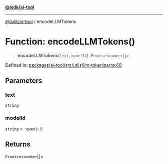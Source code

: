 [**@isdk/ai-tool**](../README.md)

***

[@isdk/ai-tool](../globals.md) / encodeLLMTokens

# Function: encodeLLMTokens()

> **encodeLLMTokens**(`text`, `modelId`): `Promise`\<`number`[]\>

Defined in: [packages/ai-tool/src/utils/llm-tokenizer.ts:68](https://github.com/isdk/ai-tool.js/blob/6a89194ac34437a1bc58f7ec590cd22976939ca6/src/utils/llm-tokenizer.ts#L68)

## Parameters

### text

`string`

### modelId

`string` = `'qwen2.5'`

## Returns

`Promise`\<`number`[]\>
